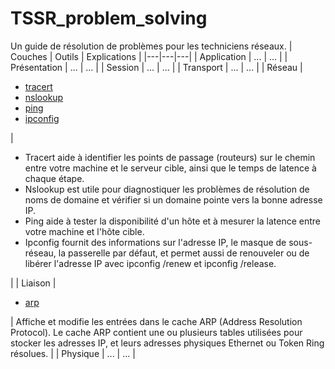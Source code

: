 # TSSR_problem_solving
Un guide de résolution de problèmes pour les techniciens réseaux.
| Couches  | Outils  | Explications  |
|---|---|---|
| Application  | ...  | ...  |
| Présentation  | ...  | ...  |
| Session  | ...  | ...  |
| Transport  | ...  | ...  |
| Réseau  | <ul><li><a href='https://support.microsoft.com/fr-fr/topic/comment-utiliser-tracert-pour-r%C3%A9soudre-les-probl%C3%A8mes-li%C3%A9s-au-protocole-tcp-ip-dans-windows-e643d72b-2f4f-cdd6-09a0-fd2989c7ca8e'>tracert</a></li><li><a href='https://learn.microsoft.com/fr-fr/windows-server/administration/windows-commands/nslookup'>nslookup</a></li><li><a href='https://learn.microsoft.com/fr-fr/windows-server/administration/windows-commands/ping'>ping</a></li><li><a href='https://learn.microsoft.com/fr-fr/windows-server/administration/windows-commands/ipconfig'>ipconfig</a></li></ul>  | <ul><li>Tracert aide à identifier les points de passage (routeurs) sur le chemin entre votre machine et le serveur cible, ainsi que le temps de latence à chaque étape.</li><li>Nslookup est utile pour diagnostiquer les problèmes de résolution de noms de domaine et vérifier si un domaine pointe vers la bonne adresse IP.</li><li>Ping aide à tester la disponibilité d'un hôte et à mesurer la latence entre votre machine et l'hôte cible.</li><li>Ipconfig fournit des informations sur l'adresse IP, le masque de sous-réseau, la passerelle par défaut, et permet aussi de renouveler ou de libérer l'adresse IP avec ipconfig /renew et ipconfig /release.</li></ul>  |
| Liaison  | <ul><li><a href='https://learn.microsoft.com/fr-fr/windows-server/administration/windows-commands/arp'>arp</a></li></ul>  | Affiche et modifie les entrées dans le cache ARP (Address Resolution Protocol). Le cache ARP contient une ou plusieurs tables utilisées pour stocker les adresses IP, et leurs adresses physiques Ethernet ou Token Ring résolues.  |
| Physique  | ...  | ...  |
